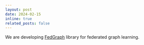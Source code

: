 ```yaml
---
layout: post
date: 2024-02-15
inline: true
related_posts: false
---
```


We are developing [FedGraph](https://github.com/FedGraph/fedgraph) library for federated graph learning.